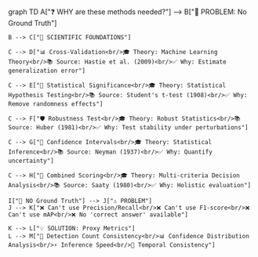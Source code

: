 graph TD
    A["❓ WHY are these methods needed?"] --> B["🎯 PROBLEM: No Ground Truth"]
    
    B --> C["🔬 SCIENTIFIC FOUNDATIONS"]
    
    C --> D["📊 Cross-Validation<br/>🎓 Theory: Machine Learning Theory<br/>📚 Source: Hastie et al. (2009)<br/>✅ Why: Estimate generalization error"]
    
    C --> E["🧮 Statistical Significance<br/>🎓 Theory: Statistical Hypothesis Testing<br/>📚 Source: Student's t-test (1908)<br/>✅ Why: Remove randomness effects"]
    
    C --> F["🛡️ Robustness Test<br/>🎓 Theory: Robust Statistics<br/>📚 Source: Huber (1981)<br/>✅ Why: Test stability under perturbations"]
    
    C --> G["📏 Confidence Intervals<br/>🎓 Theory: Statistical Inference<br/>📚 Source: Neyman (1937)<br/>✅ Why: Quantify uncertainty"]
    
    C --> H["🎯 Combined Scoring<br/>🎓 Theory: Multi-criteria Decision Analysis<br/>📚 Source: Saaty (1980)<br/>✅ Why: Holistic evaluation"]
    
    I["🚫 NO Ground Truth"] --> J["⚠️ PROBLEM"]
    J --> K["❌ Can't use Precision/Recall<br/>❌ Can't use F1-score<br/>❌ Can't use mAP<br/>❌ No 'correct answer' available"]
    
    K --> L["💡 SOLUTION: Proxy Metrics"]
    L --> M["🎯 Detection Count Consistency<br/>📊 Confidence Distribution Analysis<br/>⚡ Inference Speed<br/>🔄 Temporal Consistency"]

